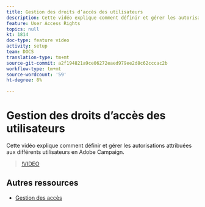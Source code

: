 ```yaml
---
title: Gestion des droits d’accès des utilisateurs
description: Cette vidéo explique comment définir et gérer les autorisations attribuées aux différents utilisateurs en Adobe Campaign.
feature: User Access Rights
topics: null
kt: 1814
doc-type: feature video
activity: setup
team: DOCS
translation-type: tm+mt
source-git-commit: a2f194821a9ce06272eaed979ee2d8c62cccac2b
workflow-type: tm+mt
source-wordcount: '59'
ht-degree: 8%

---
```



# Gestion des droits d’accès des utilisateurs

Cette vidéo explique comment définir et gérer les autorisations attribuées aux différents utilisateurs en Adobe Campaign.

>[!VIDEO](https://video.tv.adobe.com/v/24671?quality=12)

## Autres ressources

* [Gestion des accès](https://docs.adobe.com/content/help/en/campaign-standard/using/administrating/users-and-security/about-access-management.html)
